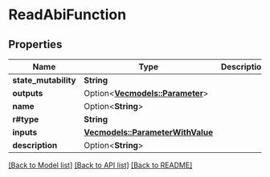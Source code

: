 # ReadAbiFunction

## Properties

Name | Type | Description | Notes
------------ | ------------- | ------------- | -------------
**state_mutability** | **String** |  | 
**outputs** | Option<[**Vec<models::Parameter>**](Parameter.md)> |  | [optional]
**name** | Option<**String**> |  | [optional]
**r#type** | **String** |  | 
**inputs** | [**Vec<models::ParameterWithValue>**](ParameterWithValue.md) |  | 
**description** | Option<**String**> |  | [optional]

[[Back to Model list]](../README.md#documentation-for-models) [[Back to API list]](../README.md#documentation-for-api-endpoints) [[Back to README]](../README.md)


